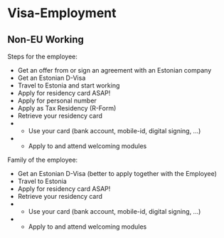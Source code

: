 # Visa-Employment

## Non-EU Working

Steps for the employee:

* Get an offer from or sign an agreement with an Estonian company
* Get an Estonian D-Visa
* Travel to Estonia and start working
* Apply for residency card ASAP!
* Apply for personal number
* Apply as Tax Residency (R-Form)
* Retrieve your residency card
 * * Use your card (bank account, mobile-id, digital signing, ...)
 * * Apply to and attend welcoming modules

Family of the employee:

* Get an Estonian D-Visa (better to apply together with the Employee)
* Travel to Estonia
* Apply for residency card ASAP!
* Retrieve your residency card
 * * Use your card (bank account, mobile-id, digital signing, ...)
 * * Apply to and attend welcoming modules
